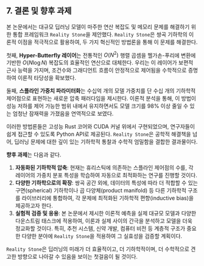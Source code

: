## 7. 결론 및 향후 과제

본 논문에서는 대규모 딥러닝 모델이 마주한 연산 복잡도 및 메모리 문제를 해결하기 위한 통합 프레임워크 `Reality Stone`을 제안했다. `Reality Stone`은 쌍곡 기하학의 이론적 이점을 적극적으로 활용하여, 두 가지 혁신적인 방법론을 통해 이 문제를 해결한다.

첫째, **Hyper-Butterfly 레이어**는 전통적인 $O(N^2)$ 행렬 곱셈을 헬가손-푸리에 변환에 기반한 $O(N \log N)$ 복잡도의 효율적인 연산으로 대체한다. 우리는 이 레이어가 보편적 근사 능력을 가지며, 조건수와 그래디언트 흐름이 안정적으로 제어됨을 수학적으로 증명하여 이론적 타당성을 확보했다.

둘째, **스플라인 가중치 파라미터화**는 수십억 개의 모델 가중치를 단 수십 개의 기하학적 제어점으로 표현하는 새로운 압축 패러다임을 제시한다. 이론적 분석을 통해, 이 방법이 성능 저하를 제어 가능한 범위 내에서 유지하면서도 모델 크기를 98% 이상 줄일 수 있는 엄청난 잠재력을 가졌음을 연역적으로 보였다.

이러한 방법론들은 고성능 Rust 코어와 CUDA 커널 위에서 구현되었으며, 연구자들이 쉽게 접근할 수 있도록 Python API로 제공된다. `Reality Stone`은 공학적 해결책을 넘어, 딥러닝 문제에 대한 깊이 있는 기하학적 통찰과 수학적 엄밀함을 결합한 결과물이다.

**향후 과제**는 다음과 같다.

1.  **자동화된 기하학적 압축**: 현재는 휴리스틱에 의존하는 스플라인 제어점의 수를, 각 레이어의 가중치 분포 특성을 학습하여 자동으로 최적화하는 연구를 진행할 것이다.
2.  **다양한 기하학으로의 확장**: 쌍곡 공간 외에, 데이터의 특성에 따라 더 적합할 수 있는 구면(spherical) 기하학이나 곱 다양체(product manifold) 등 다른 기하학적 구조를 라이브러리에 통합하여, 각 문제에 최적화된 기하학적 편향(inductive bias)을 제공하고자 한다.
3.  **실험적 검증 및 응용**: 본 논문에서 제시한 이론적 예측을 실제 대규모 모델과 다양한 다운스트림 태스크에 적용하여, 이론과 실제 사이의 간극을 분석하고 모델을 더욱 정교화할 것이다. 특히, 추천 시스템, 신약 개발, 컴퓨터 비전 등 계층적 구조가 중요한 다양한 분야에 `Reality Stone`을 적용하여 그 실효성을 검증할 계획이다.

`Reality Stone`은 딥러닝의 미래가 더 효율적이고, 더 기하학적이며, 더 수학적으로 견고한 방향으로 나아갈 수 있음을 보이는 첫걸음이 될 것이다. 